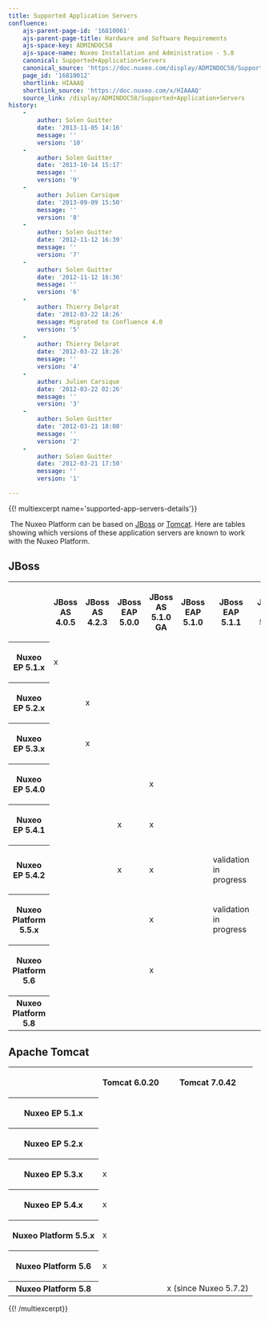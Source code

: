 ```yaml
---
title: Supported Application Servers
confluence:
    ajs-parent-page-id: '16810061'
    ajs-parent-page-title: Hardware and Software Requirements
    ajs-space-key: ADMINDOC58
    ajs-space-name: Nuxeo Installation and Administration - 5.8
    canonical: Supported+Application+Servers
    canonical_source: 'https://doc.nuxeo.com/display/ADMINDOC58/Supported+Application+Servers'
    page_id: '16810012'
    shortlink: HIAAAQ
    shortlink_source: 'https://doc.nuxeo.com/x/HIAAAQ'
    source_link: /display/ADMINDOC58/Supported+Application+Servers
history:
    - 
        author: Solen Guitter
        date: '2013-11-05 14:16'
        message: ''
        version: '10'
    - 
        author: Solen Guitter
        date: '2013-10-14 15:17'
        message: ''
        version: '9'
    - 
        author: Julien Carsique
        date: '2013-09-09 15:50'
        message: ''
        version: '8'
    - 
        author: Solen Guitter
        date: '2012-11-12 16:39'
        message: ''
        version: '7'
    - 
        author: Solen Guitter
        date: '2012-11-12 16:36'
        message: ''
        version: '6'
    - 
        author: Thierry Delprat
        date: '2012-03-22 18:26'
        message: Migrated to Confluence 4.0
        version: '5'
    - 
        author: Thierry Delprat
        date: '2012-03-22 18:26'
        message: ''
        version: '4'
    - 
        author: Julien Carsique
        date: '2012-03-22 02:26'
        message: ''
        version: '3'
    - 
        author: Solen Guitter
        date: '2012-03-21 18:08'
        message: ''
        version: '2'
    - 
        author: Solen Guitter
        date: '2012-03-21 17:50'
        message: ''
        version: '1'

---
```

{{! multiexcerpt name='supported-app-servers-details'}}

&nbsp;The Nuxeo Platform can be based on [JBoss](http://www.jboss.org/jbossas/) or [Tomcat](http://tomcat.apache.org/). Here are tables showing which versions of these application servers are known to work with the Nuxeo Platform.

## JBoss

<table><tbody><tr><th colspan="1">

&nbsp;

</th><th colspan="1">

JBoss AS 4.0.5

</th><th colspan="1">

JBoss AS 4.2.3

</th><th colspan="1">

JBoss EAP 5.0.0

</th><th colspan="1">

JBoss AS 5.1.0 GA

</th><th colspan="1">

JBoss EAP 5.1.0

</th><th colspan="1">

JBoss EAP 5.1.1

</th><th colspan="1">

JBoss EAP 5.1.2

</th></tr><tr><th colspan="1">

Nuxeo EP 5.1.x

</th><td colspan="1">

x

</td><td colspan="1">

&nbsp;

</td><td colspan="1">

&nbsp;

</td><td colspan="1">

&nbsp;

</td><td colspan="1">

&nbsp;

</td><td colspan="1">

&nbsp;

</td><td colspan="1">

&nbsp;

</td></tr><tr><th colspan="1">

Nuxeo EP 5.2.x

</th><td colspan="1">

&nbsp;

</td><td colspan="1">

x

</td><td colspan="1">

&nbsp;

</td><td colspan="1">

&nbsp;

</td><td colspan="1">

&nbsp;

</td><td colspan="1">

&nbsp;

</td><td colspan="1">

&nbsp;

</td></tr><tr><th colspan="1">

Nuxeo EP 5.3.x

</th><td colspan="1">

&nbsp;

</td><td colspan="1">

x

</td><td colspan="1">

&nbsp;

</td><td colspan="1">

&nbsp;

</td><td colspan="1">

&nbsp;

</td><td colspan="1">

&nbsp;

</td><td colspan="1">

&nbsp;

</td></tr><tr><th colspan="1">

Nuxeo EP 5.4.0

</th><td colspan="1">

&nbsp;

</td><td colspan="1">

&nbsp;

</td><td colspan="1">

&nbsp;

</td><td colspan="1">

x

</td><td colspan="1">

&nbsp;

</td><td colspan="1">

&nbsp;

</td><td colspan="1">

&nbsp;

</td></tr><tr><th colspan="1">

Nuxeo EP 5.4.1

</th><td colspan="1">

&nbsp;

</td><td colspan="1">

&nbsp;

</td><td colspan="1">

x

</td><td colspan="1">

x

</td><td colspan="1">

&nbsp;

</td><td colspan="1">

&nbsp;

</td><td colspan="1">

&nbsp;

</td></tr><tr><th colspan="1">

Nuxeo EP 5.4.2

</th><td colspan="1">

&nbsp;

</td><td colspan="1">

&nbsp;

</td><td colspan="1">

x

</td><td colspan="1">

x

</td><td colspan="1">

&nbsp;

</td><td colspan="1">

validation in progress

</td><td colspan="1">

&nbsp;

</td></tr><tr><th colspan="1">

Nuxeo Platform 5.5.x

</th><td colspan="1">

&nbsp;

</td><td colspan="1">

&nbsp;

</td><td colspan="1">

&nbsp;

</td><td colspan="1">

x

</td><td colspan="1">

&nbsp;

</td><td colspan="1">

validation in progress

</td><td colspan="1">

&nbsp;

</td></tr><tr><th colspan="1">

Nuxeo Platform 5.6

</th><td colspan="1">

&nbsp;

</td><td colspan="1">

&nbsp;

</td><td colspan="1">

&nbsp;

</td><td colspan="1">

x

</td><td colspan="1">

&nbsp;

</td><td colspan="1">

&nbsp;

</td><td colspan="1">

&nbsp;

</td></tr><tr><th colspan="1">Nuxeo Platform 5.8</th><td colspan="1">&nbsp;</td><td colspan="1">&nbsp;</td><td colspan="1">&nbsp;</td><td colspan="1">&nbsp;</td><td colspan="1">&nbsp;</td><td colspan="1">&nbsp;</td><td colspan="1">&nbsp;</td></tr></tbody></table>

## Apache Tomcat

<table><tbody><tr><th colspan="1">

&nbsp;

</th><th colspan="1">

Tomcat 6.0.20

</th><th colspan="1">

Tomcat 7.0.42

</th></tr><tr><th colspan="1">

Nuxeo EP 5.1.x

</th><td colspan="1">

&nbsp;

</td><td colspan="1">

&nbsp;

</td></tr><tr><th colspan="1">

Nuxeo EP 5.2.x

</th><td colspan="1">

&nbsp;

</td><td colspan="1">

&nbsp;

</td></tr><tr><th colspan="1">

Nuxeo EP 5.3.x

</th><td colspan="1">

x

</td><td colspan="1">

&nbsp;

</td></tr><tr><th colspan="1">

Nuxeo EP 5.4.x

</th><td colspan="1">

x

</td><td colspan="1">

&nbsp;

</td></tr><tr><th colspan="1">

Nuxeo Platform 5.5.x

</th><td colspan="1">

x

</td><td colspan="1">

&nbsp;

</td></tr><tr><th colspan="1">

Nuxeo Platform 5.6

</th><td colspan="1">

x

</td><td colspan="1">

&nbsp;

</td></tr><tr><th colspan="1">Nuxeo Platform 5.8</th><td colspan="1">&nbsp;</td><td colspan="1">x (since Nuxeo 5.7.2)</td></tr></tbody></table>{{! /multiexcerpt}}